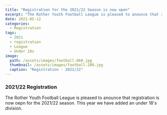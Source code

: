 ```yaml
---
title: "Registration for the 2021/22 Season is now open"
excerpt: "The Rother Youth Football League is pleased to anounce that registration is now oepn for the 2021/22 season"
date: 2021-05-12
categories:
  - Registration
tags: 
  - 2021
  - registration
  - League
  - Under 18s
image: 
  path: /assets/images/football-860.jpg
  thumbnail: /assets/images/football-200.jpg
  caption: "Registration - 2021/22"
---
```


### 2021/22 Registration
The Rother Youth Football League is pleased to anounce that registration is now oepn for the 2021/22 season. This year we have added an under 18's division.
